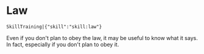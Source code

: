 # Law

`SkillTraining|{"skill":"skill:law"}`

Even if you don't plan to obey the law, it may be useful to know what it says. In fact, especially if you don't plan to obey it.